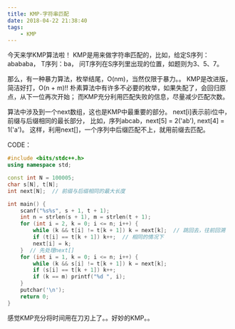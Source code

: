 ```yaml
---
title: KMP-字符串匹配
date: 2018-04-22 21:38:40
tags:
    - KMP
---
```


今天来学KMP算法啦！
KMP是用来做字符串匹配的，比如，给定S序列：abababa， T序列：ba，
问T序列在S序列里出现的位置，如题则为3、5、7。

那么，有一种暴力算法，枚举结尾，O(nm)，当然仅限于暴力。。
KMP是改进版，简洁好打，O(n + m)!!
朴素算法中有许多不必要的枚举，如果失配了，会回归原点，从下一位再次开始；
而KMP充分利用匹配失败的信息，尽量减少匹配次数。

算法中涉及到一个next数组，这也是KMP中最重要的部分。
next[i]表示前i位中，前缀与后缀相同的最长部分，
比如，序列abcab，next[5] = 2('ab'), next[4] = 1('a')。
这样，利用next[]，一个序列中后缀匹配不上，就用前缀去匹配。

CODE：
``` c++
#include <bits/stdc++.h>
using namespace std;

const int N = 100005;
char s[N], t[N];
int next[N];  // 前缀与后缀相同的最大长度

int main() {
    scanf("%s%s", s + 1, t + 1);
    int n = strlen(s + 1), m = strlen(t + 1);
    for (int i = 2, k = 0; i <= n; i++) {
        while (k && t[i] != t[k + 1]) k = next[k];  // 跳回去，往前回溯
        if (t[i] == t[k + 1]) k++;  // 相同的情况下
        next[i] = k;
    }  // 先处理next[]
    for (int i = 1, k = 0; i <= n; i++) {
        while (k && s[i] != t[k + 1]) k = next[k];
        if (s[i] == t[k + 1]) k++;
        if (k == m) printf("%d ", i);
    }
    putchar('\n');
    return 0;
}
```

感觉KMP充分将时间用在刀刃上了。。好妙的KMP。。